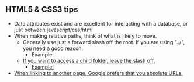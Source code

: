 ## HTML5 & CSS3 tips
- Data attributes exist and are excellent for interacting with a database, or just between javascript/css/html.
- When making relative paths, think of what is likely to move.
  - Generally use just a forward slash off the root. If you are using "../", you need a good reason.
    - Example: <a href="/root-folder/foo.html">
  - If you want to access a child folder, leave the slash off.
    - Example: <a href="child-folder/bar.html">
- When linking to another page, Google prefers that you absolute URLs.
